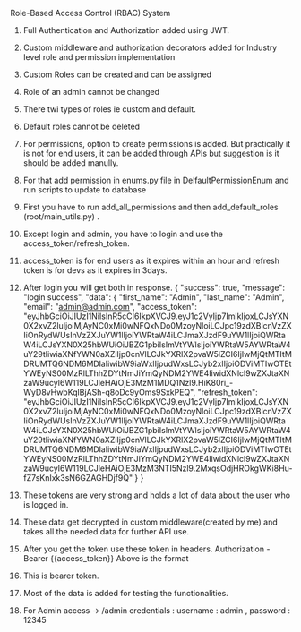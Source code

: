 Role-Based Access Control (RBAC) System

1. Full Authentication and Authorization added using JWT.
2. Custom middleware and authorization decorators added for Industry level role and permission implementation
3. Custom Roles can be created and can be assigned
4. Role of an admin cannot be changed
5. There twi types of roles ie custom and default.
6. Default roles cannot be deleted
7. For permissions, option to create permissions is added. But practically it is not for end users, it can be added through APIs but suggestion is it should be added manully.
8. For that add permission in enums.py file in DelfaultPermissionEnum and run scripts to update to database
9. First you have to run add_all_permissions and then add_default_roles (root/main_utils.py) .
10. Except login and admin, you have to login and use the access_token/refresh_token.
11. access_token is for end users as it expires within an hour and refresh token is for devs as it expires in 3days.
12. After login you will get both in response.
        {
    "success": true,
    "message": "login success",
    "data": {
        "first_name": "Admin",
        "last_name": "Admin",
        "email": "admin@admin.com",
        "access_token": "eyJhbGciOiJIUzI1NiIsInR5cCI6IkpXVCJ9.eyJ1c2VyIjp7ImlkIjoxLCJsYXN0X2xvZ2luIjoiMjAyNC0xMi0wNFQxNDo0MzoyNloiLCJpc19zdXBlcnVzZXIiOnRydWUsInVzZXJuYW1lIjoiYWRtaW4iLCJmaXJzdF9uYW1lIjoiQWRtaW4iLCJsYXN0X25hbWUiOiJBZG1pbiIsImVtYWlsIjoiYWRtaW5AYWRtaW4uY29tIiwiaXNfYWN0aXZlIjp0cnVlLCJkYXRlX2pvaW5lZCI6IjIwMjQtMTItMDRUMTQ6NDM6MDlaIiwibW9iaWxlIjpudWxsLCJyb2xlIjoiODViMTIwOTEtYWEyNS00MzRlLThhZDYtNmJiYmQyNDM2YWE4IiwidXNlcl9wZXJtaXNzaW9ucyI6W119LCJleHAiOjE3MzM1MDQ1Nzl9.HiK80ri_-WyD8vHwbKqlBjASh-q8oDc9yOms9SxkPEQ",
        "refresh_token": "eyJhbGciOiJIUzI1NiIsInR5cCI6IkpXVCJ9.eyJ1c2VyIjp7ImlkIjoxLCJsYXN0X2xvZ2luIjoiMjAyNC0xMi0wNFQxNDo0MzoyNloiLCJpc19zdXBlcnVzZXIiOnRydWUsInVzZXJuYW1lIjoiYWRtaW4iLCJmaXJzdF9uYW1lIjoiQWRtaW4iLCJsYXN0X25hbWUiOiJBZG1pbiIsImVtYWlsIjoiYWRtaW5AYWRtaW4uY29tIiwiaXNfYWN0aXZlIjp0cnVlLCJkYXRlX2pvaW5lZCI6IjIwMjQtMTItMDRUMTQ6NDM6MDlaIiwibW9iaWxlIjpudWxsLCJyb2xlIjoiODViMTIwOTEtYWEyNS00MzRlLThhZDYtNmJiYmQyNDM2YWE4IiwidXNlcl9wZXJtaXNzaW9ucyI6W119LCJleHAiOjE3MzM3NTI5Nzl9.2MxqsOdjHROkgWKi8Hu-fZ7sKnIxk3sN6GZAGHDjf9Q"
    }
}


13. These tokens are very strong and holds a lot of data about the user who is logged in.
14. These data get decrypted in custom middleware(created by me) and takes all the needed data for further API use.
15. After you get the token use these token in headers.
      Authorization - Bearer {{access_token}}
    Above is the format
16. This is bearer token.
17. Most of the data is added for testing the functionalities.
18. For Admin access -> <base>/admin
    credentials : username : admin , password : 12345
